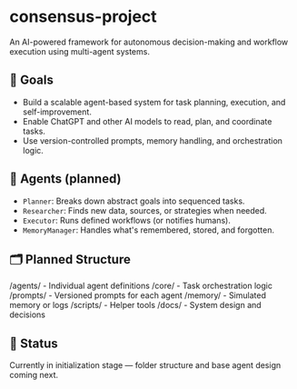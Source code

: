 # consensus-project

An AI-powered framework for autonomous decision-making and workflow execution using multi-agent systems.

## 📌 Goals
- Build a scalable agent-based system for task planning, execution, and self-improvement.
- Enable ChatGPT and other AI models to read, plan, and coordinate tasks.
- Use version-controlled prompts, memory handling, and orchestration logic.

## 🧠 Agents (planned)
- `Planner`: Breaks down abstract goals into sequenced tasks.
- `Researcher`: Finds new data, sources, or strategies when needed.
- `Executor`: Runs defined workflows (or notifies humans).
- `MemoryManager`: Handles what's remembered, stored, and forgotten.

## 🗂️ Planned Structure
/agents/ - Individual agent definitions
/core/ - Task orchestration logic
/prompts/ - Versioned prompts for each agent
/memory/ - Simulated memory or logs
/scripts/ - Helper tools
/docs/ - System design and decisions

## 🔄 Status
Currently in initialization stage — folder structure and base agent design coming next.
